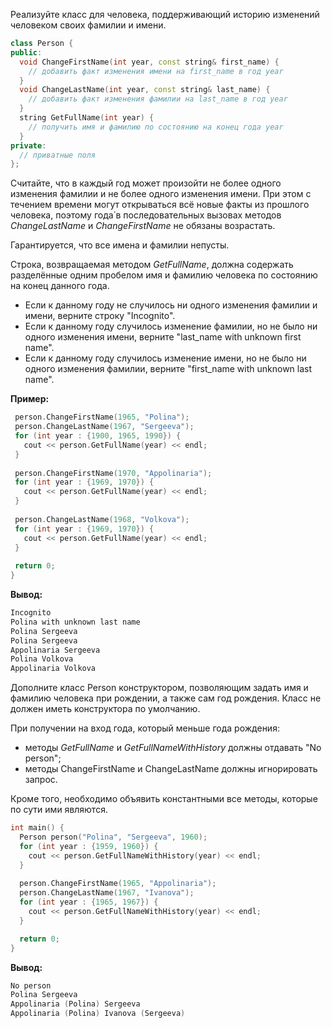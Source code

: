 Реализуйте класс для человека, поддерживающий историю изменений человеком своих фамилии и имени.
```cpp
class Person {
public:
  void ChangeFirstName(int year, const string& first_name) {
    // добавить факт изменения имени на first_name в год year
  }
  void ChangeLastName(int year, const string& last_name) {
    // добавить факт изменения фамилии на last_name в год year
  }
  string GetFullName(int year) {
    // получить имя и фамилию по состоянию на конец года year
  }
private:
  // приватные поля
};
```

Считайте, что в каждый год может произойти не более одного изменения фамилии и не более одного изменения имени. При этом с течением времени могут открываться всё новые факты из прошлого человека, поэтому года́ в последовательных вызовах методов *ChangeLastName* и *ChangeFirstName* не обязаны возрастать.

Гарантируется, что все имена и фамилии непусты.

Строка, возвращаемая методом *GetFullName*, должна содержать разделённые одним пробелом имя и фамилию человека по состоянию на конец данного года.

- Если к данному году не случилось ни одного изменения фамилии и имени, верните строку "Incognito".
- Если к данному году случилось изменение фамилии, но не было ни одного изменения имени, верните "last_name with unknown first name".
- Если к данному году случилось изменение имени, но не было ни одного изменения фамилии, верните "first_name with unknown last name".

**Пример:**

 ```cpp
  person.ChangeFirstName(1965, "Polina");
  person.ChangeLastName(1967, "Sergeeva");
  for (int year : {1900, 1965, 1990}) {
    cout << person.GetFullName(year) << endl;
  }
  
  person.ChangeFirstName(1970, "Appolinaria");
  for (int year : {1969, 1970}) {
    cout << person.GetFullName(year) << endl;
  }
  
  person.ChangeLastName(1968, "Volkova");
  for (int year : {1969, 1970}) {
    cout << person.GetFullName(year) << endl;
  }
  
  return 0;
}
```

**Вывод:**
```cpp
Incognito
Polina with unknown last name
Polina Sergeeva
Polina Sergeeva
Appolinaria Sergeeva
Polina Volkova
Appolinaria Volkova
```


Дополните класс Person конструктором, позволяющим задать имя и фамилию человека при рождении, а также сам год рождения. Класс не должен иметь конструктора по умолчанию.

При получении на вход года, который меньше года рождения:

- методы *GetFullName* и *GetFullNameWithHistory* должны отдавать "No person";
- методы ChangeFirstName и ChangeLastName должны игнорировать запрос.

Кроме того, необходимо объявить константными все методы, которые по сути ими являются.
```cpp
int main() {
  Person person("Polina", "Sergeeva", 1960);
  for (int year : {1959, 1960}) {
    cout << person.GetFullNameWithHistory(year) << endl;
  }
  
  person.ChangeFirstName(1965, "Appolinaria");
  person.ChangeLastName(1967, "Ivanova");
  for (int year : {1965, 1967}) {
    cout << person.GetFullNameWithHistory(year) << endl;
  }

  return 0;
}
```
**Вывод:**
```cpp
No person
Polina Sergeeva
Appolinaria (Polina) Sergeeva
Appolinaria (Polina) Ivanova (Sergeeva)
```



